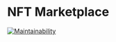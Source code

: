 # NFT Marketplace
[![Maintainability](https://qlty.sh/gh/iFoxtrot33/projects/nft_marketplace/maintainability.svg)](https://qlty.sh/gh/iFoxtrot33/projects/nft_marketplace)

